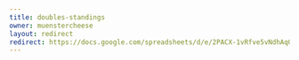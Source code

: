 ```yaml
---
title: doubles-standings
owner: muenstercheese
layout: redirect
redirect: https://docs.google.com/spreadsheets/d/e/2PACX-1vRfve5vNdhAqQ1FIvFWiVZGmPbIg-6Sqt20a60981YCtH1CvKJEKErIGURTGI5sVZp50rH6ZMAUAWqj/pubhtml?gid=268823414
---
```

